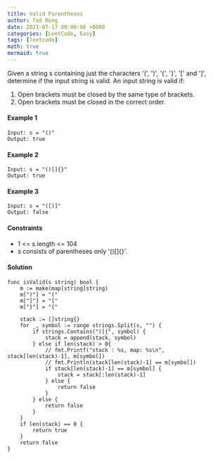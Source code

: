 ```yaml
---
title: Valid Parentheses
author: Ted Rong
date: 2021-07-17 00:00:00 +0800
categories: [LeetCode, Easy]
tags: [leetcode]
math: true
mermaid: true
---
```


Given a string s containing just the characters '(', ')', '{', '}', '[' and ']', determine if the input string is valid.
An input string is valid if:
1. Open brackets must be closed by the same type of brackets.
2. Open brackets must be closed in the correct order.

#### Example 1
```
Input: s = "()"
Output: true
```
#### Example 2
```
Input: s = "()[]{}"
Output: true
```
#### Example 3
```
Input: s = "([)]"
Output: false
```

#### Constraints
- 1 <= s.length <= 104
- s consists of parentheses only '()[]{}'.

#### Solution
```golang
func isValid(s string) bool {
    m := make(map[string]string)
	m[")"] = "("
	m["]"] = "["
	m["}"] = "{"

	stack := []string{}
	for _, symbol := range strings.Split(s, "") {
		if strings.Contains("([{", symbol) {
			stack = append(stack, symbol)
        } else if len(stack) > 0{
			// fmt.Printf("stack : %s, map: %s\n", stack[len(stack)-1], m[symbol])
			// fmt.Println(stack[len(stack)-1] == m[symbol])
			if stack[len(stack)-1] == m[symbol] {
				stack = stack[:len(stack)-1]
            } else {
                return false
            }
        } else {
            return false
        }
	}
	if len(stack) == 0 {
		return true
	}
    return false
}
```